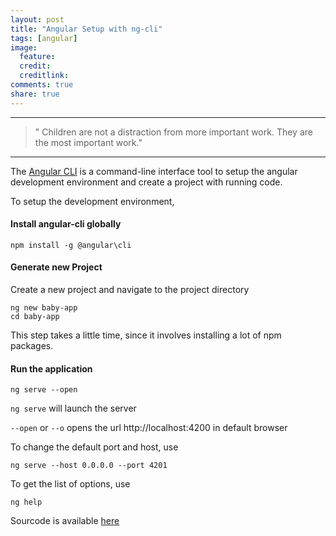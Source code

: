 ```yaml
---
layout: post
title: "Angular Setup with ng-cli"
tags: [angular]
image:
  feature: 
  credit: 
  creditlink: 
comments: true
share: true
---
```

---
> " Children are not a distraction from more important work. They are the most important work."
---
The [Angular CLI](https://github.com/angular/angular-cli) is a command-line interface tool to setup the angular development environment and create a project with running code.

To setup the development environment,
#### Install angular-cli globally
``` 
npm install -g @angular\cli
```
#### Generate new Project
Create a new project and navigate to the project directory
```
ng new baby-app
cd baby-app
```
This step takes a little time, since it involves installing a lot of npm packages.
#### Run the application

```
ng serve --open
```

```ng serve``` will launch the server 

```--open``` or ```--o``` opens the url http://localhost:4200 in default browser

To change the default port and host, use
```
ng serve --host 0.0.0.0 --port 4201
```

To get the list of options, use
```
ng help
``` 

Sourcode is available [here](https://github.com/DeepikaRajendran/baby-app/tree/initial_setup)
